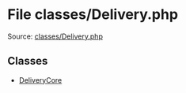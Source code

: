 File classes/Delivery.php
=========

Source: [classes/Delivery.php](https://github.com/PrestaShop/PrestaShop/blob/1.6.0.4/classes/Delivery.php)


Classes
-------

* [DeliveryCore](class.DeliveryCore.md)

